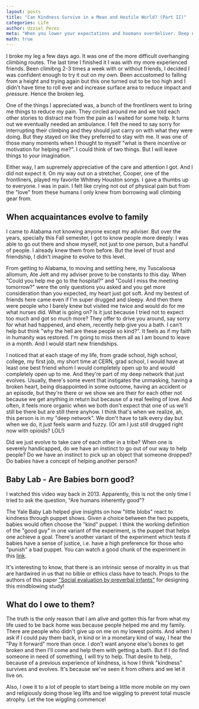 ```yaml
---
layout: posts
title: "Can Kindness Survive in a Mean and Hostile World? (Part II)"
categories: Life
author: Uzziel Perez
meta: "When you lower your expectations and hoomans overdeliver. Deep networks."
math: true
---
```


I broke my leg a few days ago. It was one of the more difficult overhanging climbing routes. The last time I finished it I was with my more experienced friends. Been climibng 2-3 times a week with or without friends, I decided I was confident enough to try it out on my own. Been accustomed to falling from a height and trying again but this one turned out to be too high and I didn't have time to roll ever and increase surface area to reduce impact and pressure. Hence the broken leg.

One of the things I appreciated was, a bunch of the frontliners went to bring me things to reduce my pain. They circled around me and we told each other stories to distract me from the pain as I waited for some help. It turns out we eventually needed an ambulance. I felt the need to say sorry for interrupting their climbing and they should just carry on with what they were doing. But they stayed on like they preferred to stay with me. It was one of those many moments when I thought to myself "what is there incentive or motivation for helping me?". I could think of two things. But I will leave things to your imagination.

Either way, I am supremely appreciative of the care and attention I got. And I did not expect it. On my way out on a stretcher, Cooper, one of the frontliners, played my favorite Whitney Houston songs. I gave a thumbs up to everyone. I was in pain. I felt like crying not out of physical pain but from the "love" from these humans I only knew from borrowing wall climbing gear from.

## When acquaintances evolve to family
I came to Alabama not knowing anyone except my adviser. But over the years, specially this Fall semester, I got to know people more deeply. I was able to go out there and show myself, not just to one person, but a handful of people. I already knew them from before. But the level of trust and friendship, I didn't imagine to evolve to this level.

From getting to Alabama, to moving and settling here, my Tuscaloosa allomum, Ate Jett and my adviser prove to be constants to this day. When "Could you help me go to the hospital?" and "Could I miss the meeting tomorrow?" were the only questions you asked and you get more consideration than you expected, my heart just got soft. And my bestest of friends here came even if I'm super drugged and sleepy. And then there were people who I barely knew but visited me twice and would do for me what nurses did. What is going on? Is it just because I tried not to expect too much and got so much more? They offer to drive you around, say sorry for what had happened, and ehem, recently help give you a bath. I can't help but think "why the hell are these people so kind?". It feels as if my faith in humanity was restored. I'm going to miss them all as I am bound to leave in a month. And I would start new friendships.

I noticed that at each stage of my life, from grade school, high school, college, my first job, my short time at CERN, grad school, I would have at least one best friend whom I would completely open up to and would completely open up to me. And they're part of my deep network that just evolves. Usually, there's some event that instigates the unmasking, having a broken heart, being disappointed in some outcome, having an accident or an episode, but they're there or we show we are their for each other not because we get anything in return but because of a real feeling of love. And often, it feels more organic when we both don't expect that one of us we'll still be there but are still there anyhow. I think that's when we realize, ah, this person is in my "deep network". We don't have to talk every day but when we do, it just feels warm and fuzzy. (Or am I just still drugged right now with opioids? LOL!)

Did we just evolve to take care of each other in a tribe? When one is severely handicapped, do we have an instinct to go out of our way to help people? Do we have an instinct to pick up an object that someone dropped? Do babies have a concept of helping another person?

## Baby Lab - Are Babies born good?

I watched this video way back in 2013. Apparently, this is not the only time I tried to ask the question, "Are humans inherently good"?

The Yale Baby Lab helped give insights on how "little blobs" react to kindness through puppet shows. Given a choice between the two puppets, babies would often choose the "kind" puppet. I think the working definition of the "good guy" in one variant of the experiment, is the puppet that helps one achieve a goal. There's another variant of the experiment which tests if babies have a sense of justice, i.e. have a high preference for those who "punish" a bad puppet. You can watch a good chunk of the experiment in this [link](https://www.youtube.com/watch?v=FRvVFW85IcU).

It's interesting to know, that there is an intrinsic sense of morality in us that are hardwired in us that no bible or ethics class have to teach. Props to the authors of this paper ["Social evaluation by preverbal infants"](https://www.nature.com/articles/nature06288) for designing this mindblowing study!

## What do I owe to them?
 The truth is the only reason that I am alive and gotten this far from what my life used to be back home was because people helped me and my family. There are people who didn't give up on me on my lowest points. And when I ask if I could pay them back, in kind or in a monetary kind of way, I hear the "Pay it forward" more than once. I don't want anyone else's bones to get broken and then I'll come and help them with getting a bath. But if I do find someone in need of something, I will try to help. That desire to help, because of a previous experience of kindness, is how I think "kindness" survives and evolves. It's because we've seen it from others and we let it live on.

Also, I owe it to a lot of people to start being a little more mobile on my own and religiously doing those leg lifts and toe wiggling to prevent total muscle atrophy. Let the toe wiggling commence!
